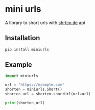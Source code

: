# mini urls
A library to short urls with [shrtco.de](https://shrtco.de) api

## Installation

```bash
pip install miniurls
```

## Example

```python
import miniurls

url = "https://example.com"
shorten = miniurls.Short()
shorten_url = shorten.shortUrl(url=url)

print(shorten_url)
```